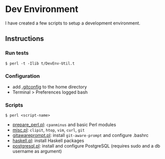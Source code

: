 # Dev Environment

I have created a few scripts to setup a development environment.


## Instructions

### Run tests

```
$ perl -t -Ilib t/DevEnv-Util.t
```

### Configuration

- add [.gitconfig](config/.gitconfig) to the home directory
- Terminal > Preferences logged bash

### Scripts

```
$ perl <script-name>
```

- [prepare_perl.pl](scripts/prepare_perl.pl): `cpanminus` and basic Perl modules
- [misc.pl](scripts/misc.pl): `clipit`, `htop`, `vim`, `curl`, `git`
- [gitawareprompt.pl](scripts/gitawareprompt.pl): install `git-aware-prompt` and configure .bashrc
- [haskell.pl](scripts/haskell.pl): install Haskell packages
- [postgresql.pl](scripts/postgresql.pl): install and configure PostgreSQL (requires sudo and a db username as argument)
